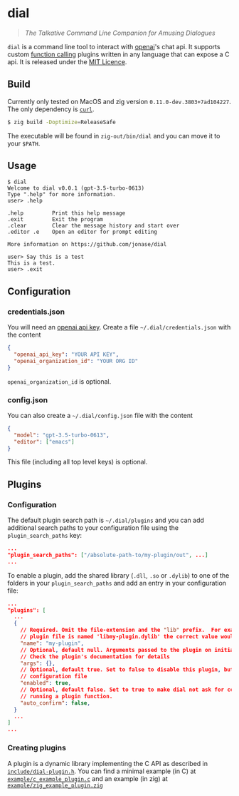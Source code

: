 # dial

> _The Talkative Command Line Companion for Amusing Dialogues_

`dial` is a command line tool to interact with [openai](https://openai.com/)'s chat api. It supports custom [function calling](https://platform.openai.com/docs/guides/gpt/function-calling) plugins written in any language that can expose a C api. It is released under the [MIT Licence](LICENSE).

## Build

Currently only tested on MacOS and zig version `0.11.0-dev.3803+7ad104227`. The only dependency is [`curl`](https://curl.se/).

```sh
$ zig build -Doptimize=ReleaseSafe
```

The executable will be found in `zig-out/bin/dial` and you can move it to your `$PATH`.

## Usage

```
$ dial
Welcome to dial v0.0.1 (gpt-3.5-turbo-0613)
Type ".help" for more information.
user> .help

.help         Print this help message
.exit         Exit the program
.clear        Clear the message history and start over
.editor .e    Open an editor for prompt editing

More information on https://github.com/jonase/dial

user> Say this is a test
This is a test.
user> .exit
```

## Configuration

### credentials.json

You will need an [openai api key](https://platform.openai.com/overview). Create a file `~/.dial/credentials.json` with the content

```json
{
  "openai_api_key": "YOUR API KEY",
  "openai_organization_id": "YOUR ORG ID"
}
```

`openai_organization_id` is optional.

### config.json

You can also create a `~/.dial/config.json` file with the content

```json
{
  "model": "gpt-3.5-turbo-0613",
  "editor": ["emacs"]
}
```

This file (including all top level keys) is optional.

## Plugins

### Configuration

The default plugin search path is `~/.dial/plugins` and you can add additional search paths to your configuration file using the `plugin_search_paths` key:

```json
...
"plugin_search_paths": ["/absolute-path-to/my-plugin/out", ...]
...
```

To enable a plugin, add the shared library (`.dll`, `.so` or `.dylib`) to one of the folders in your `plugin_search_paths` and add an entry in your configuration file:

```json
...
"plugins": [
  ...
  {
    // Required. Omit the file-extension and the "lib" prefix.  For example, if your
    // plugin file is named 'libmy-plugin.dylib' the correct value would be 'my-plugin'
    "name": "my-plugin",
    // Optional, default null. Arguments passed to the plugin on initialization.
    // Check the plugin's documentation for details
    "args": {},
    // Optional, default true. Set to false to disable this plugin, but keep it in the
    // configuration file
    "enabled": true,
    // Optional, default false. Set to true to make dial not ask for confirmation before
    // running a plugin function.
    "auto_confirm": false,
  }
  ...
]
...
```

### Creating plugins

A plugin is a dynamic library implementing the C API as described in [`include/dial-plugin.h`](include/dial-plugin.h). You can find a minimal example (in C) at [`example/c_example_plugin.c`](example/c_example_plugin.c) and an example (in zig) at [`example/zig_example_plugin.zig`](example/zig_example_plugin.zig)
